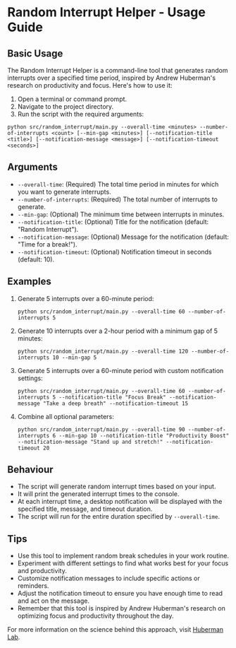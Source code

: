 # Random Interrupt Helper - Usage Guide

## Basic Usage

The Random Interrupt Helper is a command-line tool that generates random interrupts over a specified time period, inspired by Andrew Huberman's research on productivity and focus. Here's how to use it:

1. Open a terminal or command prompt.
2. Navigate to the project directory.
3. Run the script with the required arguments:

```
python src/random_interrupt/main.py --overall-time <minutes> --number-of-interrupts <count> [--min-gap <minutes>] [--notification-title <title>] [--notification-message <message>] [--notification-timeout <seconds>]
```

## Arguments

- `--overall-time`: (Required) The total time period in minutes for which you want to generate interrupts.
- `--number-of-interrupts`: (Required) The total number of interrupts to generate.
- `--min-gap`: (Optional) The minimum time between interrupts in minutes.
- `--notification-title`: (Optional) Title for the notification (default: "Random Interrupt").
- `--notification-message`: (Optional) Message for the notification (default: "Time for a break!").
- `--notification-timeout`: (Optional) Notification timeout in seconds (default: 10).

## Examples

1. Generate 5 interrupts over a 60-minute period:
   ```
   python src/random_interrupt/main.py --overall-time 60 --number-of-interrupts 5
   ```

2. Generate 10 interrupts over a 2-hour period with a minimum gap of 5 minutes:
   ```
   python src/random_interrupt/main.py --overall-time 120 --number-of-interrupts 10 --min-gap 5
   ```

3. Generate 5 interrupts over a 60-minute period with custom notification settings:
   ```
   python src/random_interrupt/main.py --overall-time 60 --number-of-interrupts 5 --notification-title "Focus Break" --notification-message "Take a deep breath" --notification-timeout 15
   ```

4. Combine all optional parameters:
   ```
   python src/random_interrupt/main.py --overall-time 90 --number-of-interrupts 6 --min-gap 10 --notification-title "Productivity Boost" --notification-message "Stand up and stretch!" --notification-timeout 20
   ```

## Behaviour

- The script will generate random interrupt times based on your input.
- It will print the generated interrupt times to the console.
- At each interrupt time, a desktop notification will be displayed with the specified title, message, and timeout duration.
- The script will run for the entire duration specified by `--overall-time`.

## Tips

- Use this tool to implement random break schedules in your work routine.
- Experiment with different settings to find what works best for your focus and productivity.
- Customize notification messages to include specific actions or reminders.
- Adjust the notification timeout to ensure you have enough time to read and act on the message.
- Remember that this tool is inspired by Andrew Huberman's research on optimizing focus and productivity throughout the day.

For more information on the science behind this approach, visit [Huberman Lab](https://hubermanlab.com/).
